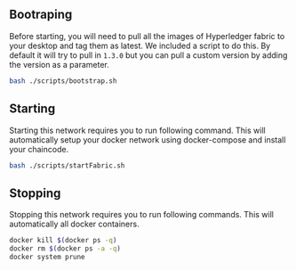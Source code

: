 ## Bootraping 
Before starting, you will need to pull all the images of Hyperledger fabric to your desktop and tag them as latest. We included a script to do this. By default it will try to pull in `1.3.0` but you can pull a custom version by adding the version as a parameter.
```bash
bash ./scripts/bootstrap.sh
```
## Starting
Starting this network requires you to run following command. This will automatically setup your docker network using docker-compose and install your chaincode.
```bash
bash ./scripts/startFabric.sh
```

## Stopping
Stopping this network requires you to run following commands. This will automatically all docker containers.
```bash
docker kill $(docker ps -q)
docker rm $(docker ps -a -q)
docker system prune
```
